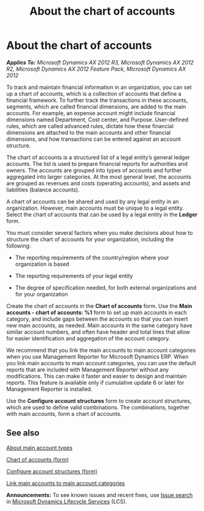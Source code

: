 ﻿---
title: About the chart of accounts
TOCTitle: About the chart of accounts
ms:assetid: 3ef9f48f-f753-4fa0-b08c-849f498a3a9b
ms:mtpsurl: https://technet.microsoft.com/en-us/library/Aa496941(v=AX.60)
ms:contentKeyID: 36056696
ms.date: 04/18/2014
mtps_version: v=AX.60
f1_keywords:
- accounts
- chart of accounts
- main accounts
- chart of account
- main account
---

# About the chart of accounts 


_**Applies To:** Microsoft Dynamics AX 2012 R3, Microsoft Dynamics AX 2012 R2, Microsoft Dynamics AX 2012 Feature Pack, Microsoft Dynamics AX 2012_

To track and maintain financial information in an organization, you can set up a chart of accounts, which is a collection of accounts that define a financial framework. To further track the transactions in these accounts, segments, which are called financial dimensions, are added to the main accounts. For example, an expense account might include financial dimensions named Department, Cost center, and Purpose. User-defined rules, which are called advanced rules, dictate how these financial dimensions are attached to the main accounts and other financial dimensions, and how transactions can be entered against an account structure.

The chart of accounts is a structured list of a legal entity’s general ledger accounts. The list is used to prepare financial reports for authorities and owners. The accounts are grouped into types of accounts and further aggregated into larger categories. At the most general level, the accounts are grouped as revenues and costs (operating accounts), and assets and liabilities (balance accounts).

A chart of accounts can be shared and used by any legal entity in an organization. However, main accounts must be unique to a legal entity. Select the chart of accounts that can be used by a legal entity in the **Ledger** form.

You must consider several factors when you make decisions about how to structure the chart of accounts for your organization, including the following:

  - The reporting requirements of the country/region where your organization is based

  - The reporting requirements of your legal entity

  - The degree of specification needed, for both external organizations and for your organization

Create the chart of accounts in the **Chart of accounts** form. Use the **Main accounts - chart of accounts: %1** form to set up main accounts in each category, and include gaps between the accounts so that you can insert new main accounts, as needed. Main accounts in the same category have similar account numbers, and often have header and total lines that allow for easier identification and aggregation of the account category.

We recommend that you link the main accounts to main account categories when you use Management Reporter for Microsoft Dynamics ERP. When you link main accounts to main account categories, you can use the default reports that are included with Management Reporter without any modifications. This can make it faster and easier to design and maintain reports. This feature is available only if cumulative update 6 or later for Management Reporter is installed.

Use the **Configure account structures** form to create account structures, which are used to define valid combinations. The combinations, together with main accounts, form a chart of accounts.

## See also

[About main account types](about-main-account-types.md)

[Chart of accounts (form)](https://technet.microsoft.com/en-us/library/aa618234\(v=ax.60\))

[Configure account structures (form)](https://technet.microsoft.com/en-us/library/hh227362\(v=ax.60\))

[Link main accounts to main account categories](link-main-accounts-to-main-account-categories.md)

  
**Announcements:** To see known issues and recent fixes, use [Issue search](http://go.microsoft.com/fwlink/?linkid=389258) in [Microsoft Dynamics Lifecycle Services](http://go.microsoft.com/fwlink/?linkid=306505) (LCS).

